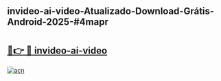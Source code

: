 ## invideo-ai-video-Atualizado-Download-Grátis-Android-2025-#4mapr

# <h2><a href="https://ainizakaria.my?title=invideo-ai-video&ref=20M">🔗👉 🔴 invideo-ai-video</a></h2>

[![acn](https://github.com/user-attachments/assets/0f9c940e-d8b0-45ae-aac7-cd30a18b3e1c)](https://ainizakaria.my?title=invideo-ai-video&ref=20M)

